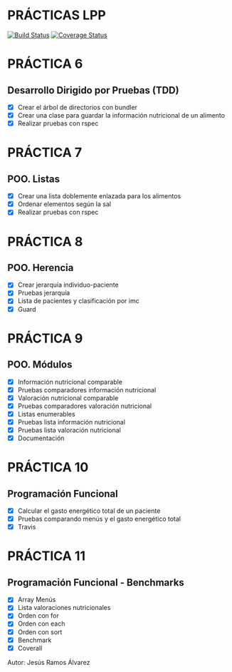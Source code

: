 # PRÁCTICAS LPP
[![Build Status](https://travis-ci.org/ULL-ESIT-LPP-1819/tdd-alu0100904932.svg?branch=master)](https://travis-ci.org/ULL-ESIT-LPP-1819/tdd-alu0100904932)
[![Coverage Status](https://coveralls.io/repos/github/ULL-ESIT-LPP-1819/tdd-alu0100904932/badge.svg?branch=master)](https://coveralls.io/github/ULL-ESIT-LPP-1819/tdd-alu0100904932?branch=master)

# PRÁCTICA 6

## Desarrollo Dirigido por Pruebas (TDD)

- [x] Crear el árbol de directorios con bundler
- [x] Crear una clase para guardar la información nutricional de un alimento
- [x] Realizar pruebas con rspec

# PRÁCTICA 7

## POO. Listas

- [x] Crear una lista doblemente enlazada para los alimentos
- [x] Ordenar elementos según la sal
- [x] Realizar pruebas con rspec 

# PRÁCTICA 8

## POO. Herencia

- [x] Crear jerarquía individuo-paciente
- [x] Pruebas jerarquía
- [x] Lista de pacientes y clasificación por imc
- [x] Guard

# PRÁCTICA 9

## POO. Módulos

- [x] Información nutricional comparable
- [x] Pruebas comparadores información nutricional
- [x] Valoración nutricional comparable
- [x] Pruebas comparadores valoración nutricional
- [x] Listas enumerables
- [x] Pruebas lista información nutricional
- [x] Pruebas lista valoración nutricional
- [x] Documentación

# PRÁCTICA 10

## Programación Funcional

- [x] Calcular el gasto energético total de un paciente
- [x] Pruebas comparando menús y el gasto energético total
- [x] Travis

# PRÁCTICA 11

## Programación Funcional - Benchmarks

- [x] Array Menús
- [x] Lista valoraciones nutricionales
- [x] Orden con for
- [x] Orden con each
- [x] Orden con sort
- [x] Benchmark
- [x] Coverall

Autor: Jesús Ramos Álvarez